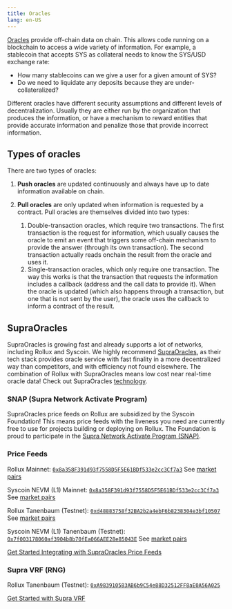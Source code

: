 ```yaml
---
title: Oracles 
lang: en-US
---
```



[Oracles](https://ethereum.org/en/developers/docs/oracles/) provide off-chain data on chain. 
This allows code running on a blockchain to access a wide variety of information.
For example, a stablecoin that accepts SYS as collateral needs to know the SYS/USD exchange rate:

- How many stablecoins can we give a user for a given amount of SYS?
- Do we need to liquidate any deposits because they are under-collateralized?

Different oracles have different security assumptions and different levels of decentralization.
Usually they are either run by the organization that produces the information, or have a mechanism to reward entities that provide accurate information and penalize those that provide incorrect information.

## Types of oracles

There are two types of oracles:

1. **Push oracles** are updated continuously and always have up to date information available on chain.

1. **Pull oracles** are only updated when information is requested by a contract.
   Pull oracles are themselves divided into two types:
   1. Double-transaction oracles, which require two transactions. 
      The first transaction is the request for information, which usually causes the oracle to emit an event that triggers some off-chain mechanism to provide the answer (through its own transaction).
      The second transaction actually reads onchain the result from the oracle and uses it.
   1. Single-transaction oracles, which only require one transaction.
      The way this works is that the transaction that requests the information includes a callback (address and the call data to provide it). 
      When the oracle is updated (which also happens through a transaction, but one that is not sent by the user), the oracle uses the callback to inform a contract of the result.


## SupraOracles

SupraOracles is growing fast and already supports a lot of networks, including Rollux and Syscoin. We highly recommend [SupraOracles](https://supraoracles.com), as their tech stack provides oracle service with fast finality in a more decentralized way than competitors, and with efficiency not found elsewhere. The combination of Rollux with SupraOracles means low cost near real-time oracle data! Check out SupraOracles [technology](https://supraoracles.com/whitepapers/).

### SNAP (Supra Network Activate Program)

SupraOracles price feeds on Rollux are subsidized by the Syscoin Foundation! This means price feeds with the liveness you need are currently free to use for projects building or deploying on Rollux. The Foundation is proud to participate in the [Supra Network Activate Program (SNAP)](https://supraoracles.com/docs/supra-network-activate-program-snap).


### Price Feeds

Rollux Mainnet: [`0x8a358F391d93f7558D5F5E61BDf533e2cc3Cf7a3`](https://explorer.rollux.com/address/0x8a358F391d93f7558D5F5E61BDf533e2cc3Cf7a3)
See [market pairs](https://supraoracles.com/docs/price-feeds/trading-pairs)

Syscoin NEVM (L1) Mainnet: [`0x8a358F391d93f7558D5F5E61BDf533e2cc3Cf7a3`](https://explorer.syscoin.org/address/0x8a358F391d93f7558D5F5E61BDf533e2cc3Cf7a3)
See [market pairs](https://supraoracles.com/docs/price-feeds/trading-pairs)


Rollux Tanenbaum (Testnet): [`0xd48883758f32BA2b2a4ebF6b8238304e3bf10507`](https://rollux.tanenbaum.io/address/0xd48883758f32BA2b2a4ebF6b8238304e3bf10507)
See [market pairs](https://supraoracles.com/docs/price-feeds/trading-pairs)

Syscoin NEVM (L1) Tanenbaum (Testnet): [`0x7f003178060af3904b8b70fEa066AEE28e85043E`](https://tanenbaum.io/address/0x7f003178060af3904b8b70fEa066AEE28e85043E)
See [market pairs](https://supraoracles.com/docs/price-feeds/trading-pairs)

[Get Started Integrating with SupraOracles Price Feeds](https://supraoracles.com/docs/price-feeds/decentralized)

### Supra VRF (RNG)

Rollux Tanenbaum (Testnet): [`0xA983910583AB6b9C54e88D32512FF8aE0A56A025`](https://rollux.tanenbaum.io/address/0xA983910583AB6b9C54e88D32512FF8aE0A56A025)

[Get Started with Supra VRF](https://supraoracles.com/docs/vrf1)



<!---
## Gas Oracle

Optimism provides a [Gas Price Oracle](https://github.com/ethereum-optimism/optimism/blob/develop/packages/contracts/contracts/L2/predeploys/OVM_GasPriceOracle.sol) that provides information about [gas prices and related parameters](../developers/build/transaction-fees.md).
It can also calculate the total cost of a transaction for you before you send it.

This contract is a predeploy at address `0x420000000000000000000000000000000000000F`:

- [On the production Optimism network](https://explorer.optimism.io/address/0x420000000000000000000000000000000000000F#readContract)
- [On the Optimism Goerli test network](https://goerli-explorer.optimism.io/address/0x420000000000000000000000000000000000000F)

This is a push Oracle. 
Optimism updates the gas price parameters on chain whenever those parameters change. 
The L1 gas price, which can be volatile, is only pushed once every 5 minutes, and each time can change only by up to 20%.

## Chainlink

On Optimism [Chainlink](https://chain.link/) provides a number of [price feeds](https://docs.chain.link/docs/optimism-price-feeds/).
Those feeds are available on the production network.

This is a push Oracle. 
You can always get up to date information (see, for example, [here (scroll down to **latestAnswer**)](https://explorer.optimism.io/address/0x13e3Ee699D1909E989722E753853AE30b17e08c5#readContract)).

[See this guide to learn how to use the Chainlink feeds](https://docs.chain.link/docs/get-the-latest-price/).



## Portal

[Portal](https://portal-docs.readthedocs.io/en/latest/index.html) offers users private, scalable, and fast compute power at low costs.

### Verifiable Randomness Function (VRF)

#### Portal
Portal providers a source of randomness on chain (for now on Optimism Goerli, but eventually also on the Optimism mainnet).
[You can learn how to use it here](https://portal-docs.readthedocs.io/en/latest/user-vrf-docs.html). 
It is a single-transaction pull oracle.

#### Band
[Band](https://bandprotocol.com/vrf) provides a source of [onchain randomness](https://bandprotocol.com/vrf). 
[You can learn how to use it here](https://docs.bandchain.org/vrf/getting-started.html).
It is a single-transaction pull oracle.



## Universal Market Access (UMA)

[UMA](https://umaproject.org/) is a generic oracle.
It lets any contract request information (ask a question), and any staked entity can provide an answer.
Other external entities can dispute the proposed answer by providing their own answer and putting up their own stake.
In the case of dispute the question goes to a vote of token holders.
The token holders that vote with the majority are assumed to be truthful and get rewarded.
The external entities that proposed the correct answer are rewarded.
Those that proposed the wrong answer lose their stake.

[See here for the UMA addresses on Optimism](https://github.com/UMAprotocol/protocol/blob/master/packages/core/networks/10.json). 

[See here for instructions how to use UMA](https://docs.umaproject.org/build-walkthrough/build-process).

UMA is a pull Oracle, it does not get information until it is requested by a contract. 
This means that a decentralized application needs to issue two transactions.
First, a transaction that causes a contract on the blockchain to ask for the information.
Later (in the case of UMA 48 hours later if there is no dispute, longer if there is), a second transaction need to be triggered to cause the contract to read from the Oracle and see the response to the request.

## Uniswap

Technically speaking [Uniswap](https://uniswap.io/) is not an oracle, because the information comes from onchain sources.
However, Uniswap pools do provide [quotes that give the relative costs of assets](https://docs.uniswap.org/protocol/concepts/V3-overview/oracle).

::: warning

Using onchain asset prices, especially those in low liquidity pools, makes you vulnerable to price manipulation. 

:::

To use Uniswap as an Oracle:

1. See [the list of pools on Optimism](https://info.uniswap.org/#/optimism/).
1. To find the pool address, [look at the Uniswap factory](https://explorer.optimism.io/address/0x1f98431c8ad98523631ae4a59f267346ea31f984#readContract).
   Use **getPool** with these parameters:

      | Parameter           | Meaning                             |
      | ------------------- | ----------------------------------- | 
      | One token address   | [Address of the ERC-20 contract for that token on Optimism (chainId 10)](https://static.optimism.io/optimism.tokenlist.json) |
      | Other token address | [Address of the ERC-20 contract for that token on Optimism (chainId 10)](https://static.optimism.io/optimism.tokenlist.json) |      
      | Pool fee            | The pool fee percentage times ten thousand. For example, for 0.3% enter `3000` |

1. In your contract, use [IUniswapV3PoolState](https://github.com/Uniswap/v3-core/blob/main/contracts/interfaces/pool/IUniswapV3PoolState.sol) and [IUniswapV3PoolDerivedState](https://github.com/Uniswap/v3-core/blob/main/contracts/interfaces/pool/IUniswapV3PoolDerivedState.sol) to get the pool state.


-->